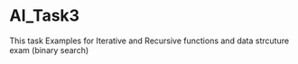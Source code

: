 # AI_Task3
This task Examples for Iterative and Recursive functions
and data strcuture exam (binary search)

